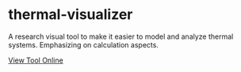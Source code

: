 # thermal-visualizer

A research visual tool to make it easier to model and analyze thermal systems. Emphasizing on calculation aspects. 

[View Tool Online](https://thermal-visualizer.herokuapp.com/visualizer)


